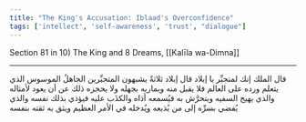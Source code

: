 ```yaml
---
title: "The King's Accusation: Iblaad's Overconfidence"
tags: ['intellect', 'self-awareness', 'trust', "dialogue"]
---
```


 Section 81 in 10) The King and 8 Dreams, [[Kalīla wa-Dimna]]

---
قال الملك إنك لمتجبِّر يا إبلاد قال إبلاد ثلاثةٌ يشبهون المتجبِّرين الجاهلُ الموسوس الذي يتعلم ورده على العالم فلا يقبل منه ويماريه بجهله ولا يحجزه ذلك عن أن يعود لأمثاله والذي يهيج السفيه ويتحرَّش به فيُسمعه أذاه والكذَب عليه فيؤذي بذلك نفسه والذي يُفضي بسرِّه إلى من يُذيعه ويُدخله في الأمر العظيم ويثق به ثقته بنفسه

